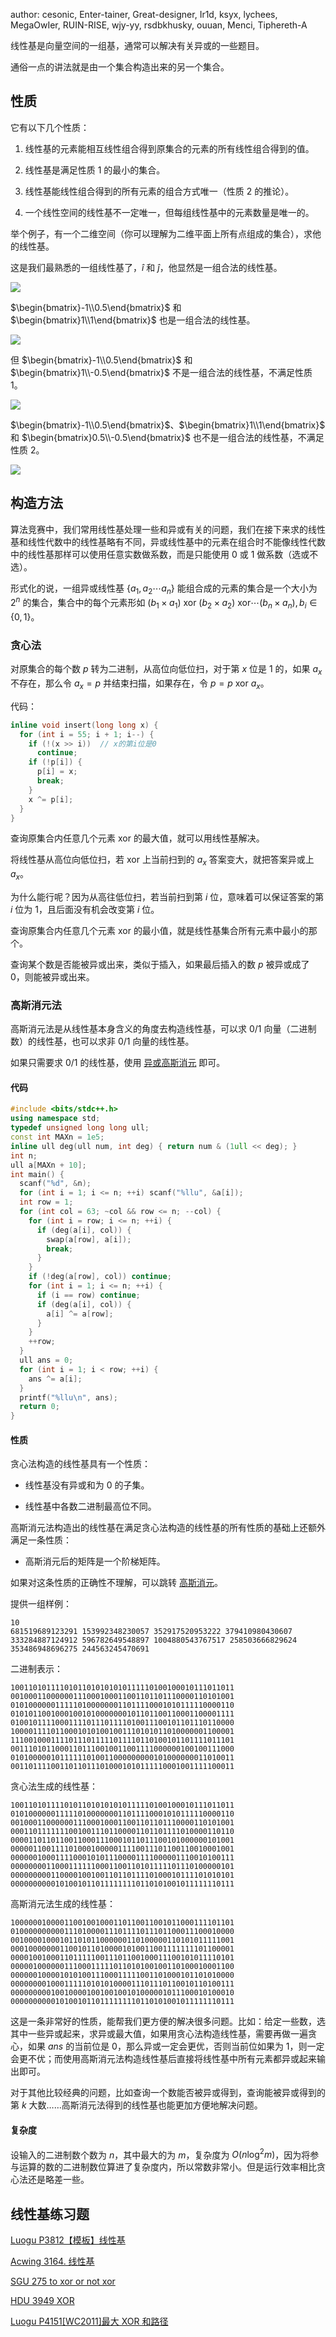 author: cesonic, Enter-tainer, Great-designer, Ir1d, ksyx, lychees, MegaOwIer, RUIN-RISE, wjy-yy, rsdbkhusky, ouuan, Menci, Tiphereth-A

线性基是向量空间的一组基，通常可以解决有关异或的一些题目。

通俗一点的讲法就是由一个集合构造出来的另一个集合。

## 性质

它有以下几个性质：

1. 线性基的元素能相互线性组合得到原集合的元素的所有线性组合得到的值。

2. 线性基是满足性质 1 的最小的集合。

3. 线性基能线性组合得到的所有元素的组合方式唯一（性质 2 的推论）。

4. 一个线性空间的线性基不一定唯一，但每组线性基中的元素数量是唯一的。

举个例子，有一个二维空间（你可以理解为二维平面上所有点组成的集合），求他的线性基。

这是我们最熟悉的一组线性基了，$\widehat{i}$ 和 $\widehat{j}$，他显然是一组合法的线性基。

![](./images/basis1.png)

$\begin{bmatrix}-1\\0.5\end{bmatrix}$ 和 $\begin{bmatrix}1\\1\end{bmatrix}$ 也是一组合法的线性基。

![](./images/basis2.png)

但 $\begin{bmatrix}-1\\0.5\end{bmatrix}$ 和 $\begin{bmatrix}1\\-0.5\end{bmatrix}$ 不是一组合法的线性基，不满足性质 1。

![](./images/basis3.png)

$\begin{bmatrix}-1\\0.5\end{bmatrix}$、$\begin{bmatrix}1\\1\end{bmatrix}$ 和 $\begin{bmatrix}0.5\\-0.5\end{bmatrix}$ 也不是一组合法的线性基，不满足性质 2。

![](./images/basis4.png)

## 构造方法

算法竞赛中，我们常用线性基处理一些和异或有关的问题，我们在接下来求的线性基和线性代数中的线性基略有不同，异或线性基中的元素在组合时不能像线性代数中的线性基那样可以使用任意实数做系数，而是只能使用 $0$ 或 $1$ 做系数（选或不选）。

形式化的说，一组异或线性基 $\{a_1,a_2\cdots a_n\}$ 能组合成的元素的集合是一个大小为 $2^n$ 的集合，集合中的每个元素形如 $(b_1\times a_1)~\text{xor}~(b_2\times a_2)~\text{xor}\cdots(b_n\times a_n),b_i\in\{0,1\}$。

### 贪心法

对原集合的每个数 $p$ 转为二进制，从高位向低位扫，对于第 $x$ 位是 $1$ 的，如果 $a_x$ 不存在，那么令 $a_x=p$ 并结束扫描，如果存在，令 $p=p~\text{xor}~a_x$。

代码：

```cpp
inline void insert(long long x) {
  for (int i = 55; i + 1; i--) {
    if (!(x >> i))  // x的第i位是0
      continue;
    if (!p[i]) {
      p[i] = x;
      break;
    }
    x ^= p[i];
  }
}
```

查询原集合内任意几个元素 $\text{xor}$ 的最大值，就可以用线性基解决。

将线性基从高位向低位扫，若 $\text{xor}$ 上当前扫到的 $a_x$ 答案变大，就把答案异或上 $a_x$。

为什么能行呢？因为从高往低位扫，若当前扫到第 $i$ 位，意味着可以保证答案的第 $i$ 位为 $1$，且后面没有机会改变第 $i$ 位。

查询原集合内任意几个元素 $\text{xor}$ 的最小值，就是线性基集合所有元素中最小的那个。

查询某个数是否能被异或出来，类似于插入，如果最后插入的数 $p$ 被异或成了 $0$，则能被异或出来。

### 高斯消元法

高斯消元法是从线性基本身含义的角度去构造线性基，可以求 $0/1$ 向量（二进制数）的线性基，也可以求非 $0/1$ 向量的线性基。

如果只需要求 $0/1$ 的线性基，使用 [异或高斯消元](./gauss.md#_17) 即可。

#### 代码

```cpp
#include <bits/stdc++.h>
using namespace std;
typedef unsigned long long ull;
const int MAXn = 1e5;
inline ull deg(ull num, int deg) { return num & (1ull << deg); }
int n;
ull a[MAXn + 10];
int main() {
  scanf("%d", &n);
  for (int i = 1; i <= n; ++i) scanf("%llu", &a[i]);
  int row = 1;
  for (int col = 63; ~col && row <= n; --col) {
    for (int i = row; i <= n; ++i) {
      if (deg(a[i], col)) {
        swap(a[row], a[i]);
        break;
      }
    }
    if (!deg(a[row], col)) continue;
    for (int i = 1; i <= n; ++i) {
      if (i == row) continue;
      if (deg(a[i], col)) {
        a[i] ^= a[row];
      }
    }
    ++row;
  }
  ull ans = 0;
  for (int i = 1; i < row; ++i) {
    ans ^= a[i];
  }
  printf("%llu\n", ans);
  return 0;
}
```

#### 性质

贪心法构造的线性基具有一个性质：

- 线性基没有异或和为 $0$ 的子集。

- 线性基中各数二进制最高位不同。

高斯消元法构造出的线性基在满足贪心法构造的线性基的所有性质的基础上还额外满足一条性质：

- 高斯消元后的矩阵是一个阶梯矩阵。

如果对这条性质的正确性不理解，可以跳转 [高斯消元](./gauss.md)。

提供一组样例：

    10
    681519689123291 153992348230057 352917520953222 379410980430607 333284887124912 596782649548897 1004880543767517 258503666829624 353486948696275 244563245470691

二进制表示：

    10011010111101011010101010111110100100010111011011
    00100011000000111000100011001101101110000110101001
    01010000001111101000000011011110001010111110000110
    01010110010001001010000000101101100110001100001111
    01001011110001111011101111010011100101101110110000
    10000111101100010101001001110101011010000001100001
    11100100011110111011111011110110100101101111011101
    00111010110001101110010011001111000000100100111000
    01010000010111111010011000000000101000000011010011
    00110111100110110111010001010111110001001111100011

贪心法生成的线性基：

    10011010111101011010101010111110100100010111011011
    01010000001111101000000011011110001010111110000110
    00100011000000111000100011001101101110000110101001
    00011011111110010011101100001101101111010000110110
    00001101101100110001110001011011100101000000101001
    00000110011110100010000011110011101100110010001001
    00000010001111000101011100001111000001110010100111
    00000000110001111110001100110101111101110100000101
    00000000011000010010011011011110100010111101010101
    00000000001010010110111111110110101001011111110111

高斯消元法生成的线性基：

    10000001000011001001000110110011001011000111101101
    01000000000011101000011101111011101100011100010000
    00100001000101101011000000110100000110101011111001
    00010000000110010110100001010011001111111101100001
    00001001000110111110011101100100011100101011110101
    00000100000011100011111011010100100110100010001100
    00000010000101010011100011111001101000101101010000
    00000000100011111010101000011101110110010110100111
    00000000010010000100100100101000001011100010100010
    00000000001010010110111111110110101001011111110111

这是一条非常好的性质，能帮我们更方便的解决很多问题。比如：给定一些数，选其中一些异或起来，求异或最大值，如果用贪心法构造线性基，需要再做一遍贪心，如果 $ans$ 的当前位是 $0$，那么异或一定会更优，否则当前位如果为 $1$，则一定会更不优；而使用高斯消元法构造线性基后直接将线性基中所有元素都异或起来输出即可。

对于其他比较经典的问题，比如查询一个数能否被异或得到，查询能被异或得到的第 $k$ 大数……高斯消元法得到的线性基也能更加方便地解决问题。

#### 复杂度

设输入的二进制数个数为 $n$，其中最大的为 $m$，复杂度为 $O(n\log^2m)$，因为将参与运算的数的二进制数位算进了复杂度内，所以常数非常小。但是运行效率相比贪心法还是略差一些。

## 线性基练习题

[Luogu P3812【模板】线性基](https://www.luogu.com.cn/problem/P3812)

[Acwing 3164. 线性基](https://www.acwing.com/problem/content/description/3167)

[SGU 275 to xor or not xor](https://vjudge.net/problem/SGU-275)

[HDU 3949 XOR](https://vjudge.net/problem/HDU-3949)

[Luogu P4151\[WC2011\]最大 XOR 和路径](https://www.luogu.com.cn/problem/P4151)
